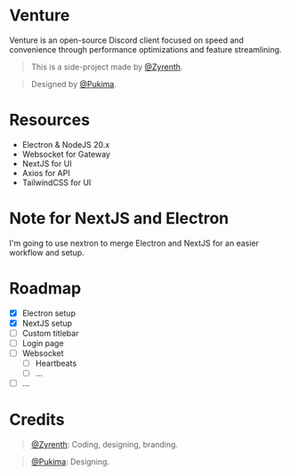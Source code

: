# Venture
Venture is an open-source Discord client focused on speed and convenience through performance optimizations and feature streamlining. 

> This is a side-project made by [@Zyrenth](https://github.com/Zyrenth).

> Designed by [@Pukima](https://github.com/Pukimaa).

# Resources
- Electron & NodeJS 20.x
- Websocket for Gateway
- NextJS for UI
- Axios for API
- TailwindCSS for UI

# Note for NextJS and Electron
I'm going to use nextron to merge Electron and NextJS for an easier workflow and setup.

# Roadmap
- [x] Electron setup
- [x] NextJS setup
- [ ] Custom titlebar
- [ ] Login page
- [ ] Websocket
  - [ ] Heartbeats
  - [ ] ...
- [ ] ...

# Credits
> [@Zyrenth](https://github.com/Zyrenth): Coding, designing, branding.

> [@Pukima](https://github.com/Pukimaa): Designing.